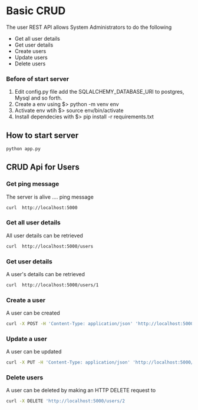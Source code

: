 # Basic CRUD

The user REST API allows System Administrators to do the following

* Get all user details
* Get user details
* Create users
* Update users
* Delete users

### Before of start server

1. Edit config.py file add the SQLALCHEMY_DATABASE_URI to postgres, Mysql and so forth.
2. Create a env using $> python -m venv env
3. Activate env wtih  $> source env/bin/activate
4. Install dependecies with $> pip install -r requirements.txt

## How to start server

```bash
python app.py
```

## CRUD Api for Users

### Get ping message

The server is alive .... ping message

```bash
curl  http://localhost:5000     
```

### Get all user details

All user details can be retrieved

```bash
curl  http://localhost:5000/users 
```

### Get user details

A user's details can be retrieved

```bash
curl  http://localhost:5000/users/1
```

### Create a user

A user can be created

```bash
curl -X POST -H 'Content-Type: application/json' 'http://localhost:5000/users' -d '{"username": "japeto","email": "japeto@japeto.com"}'
```

### Update a user

A user can be updated

```bash
curl -X PUT -H 'Content-Type: application/json' 'http://localhost:5000/users/2' -d '{"username": "prueba","email": "prueba@japeto.com"}'
```


### Delete users

A user can be deleted by making an HTTP DELETE request to

```bash
curl -X DELETE 'http://localhost:5000/users/2
```